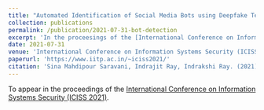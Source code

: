 ```yaml
---
title: "Automated Identification of Social Media Bots using Deepfake Text Detection"
collection: publications
permalink: /publication/2021-07-31-bot-detection
excerpt: 'In the proceesings of the [International Conference on Information Systems Security (ICISS 2021)](https://www.iitp.ac.in/~iciss2021/).'
date: 2021-07-31
venue: 'International Conference on Information Systems Security (ICISS 2021)'
paperurl: 'https://www.iitp.ac.in/~iciss2021/'
citation: 'Sina Mahdipour Saravani, Indrajit Ray, Indrakshi Ray. (2021). &quot;Automated Identification of Social Media Bots using Deepfake Text Detection.&quot; <i>Proceedings of the International Conference on Information Systems Security</i>.'
---
```

<!--This paper is about the number 2. The number 3 is left for future work.-->

To appear in the proceedings of the [International Conference on Information Systems Security (ICISS 2021)](https://www.iitp.ac.in/~iciss2021/).
<!--[Download paper here](http://academicpages.github.io/files/paper2.pdf)-->

<!--Recommended citation: Your Name, You. (2010). "Paper Title Number 2." <i>Journal 1</i>. 1(2).-->
